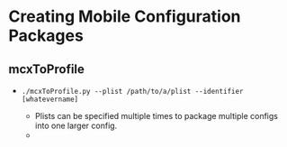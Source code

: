# Creating Mobile Configuration Packages 

## mcxToProfile

* `./mcxToProfile.py --plist /path/to/a/plist --identifier [whatevername]`

  * Plists can be specified multiple times to package multiple configs into one larger config.
  *
